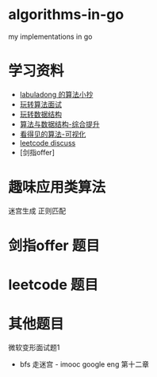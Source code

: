 # algorithms-in-go

my implementations in go


# 学习资料

- [labuladong 的算法小抄](https://github.com/labuladong/fucking-algorithm)
- [玩转算法面试](https://coding.imooc.com/class/82.html)
- [玩转数据结构](https://class.imooc.com/datastructure#Anchor)
- [算法与数据结构-综合提升](https://coding.imooc.com/class/71.html)
- [看得见的算法-可视化](https://coding.imooc.com/class/138.html)
- [leetcode discuss](leetcode.com)
- [剑指offer]

# 趣味应用类算法

迷宫生成
正则匹配

# 剑指offer 题目


# leetcode 题目

# 其他题目

微软变形面试题1

- bfs 走迷宫 - imooc google eng 第十二章

